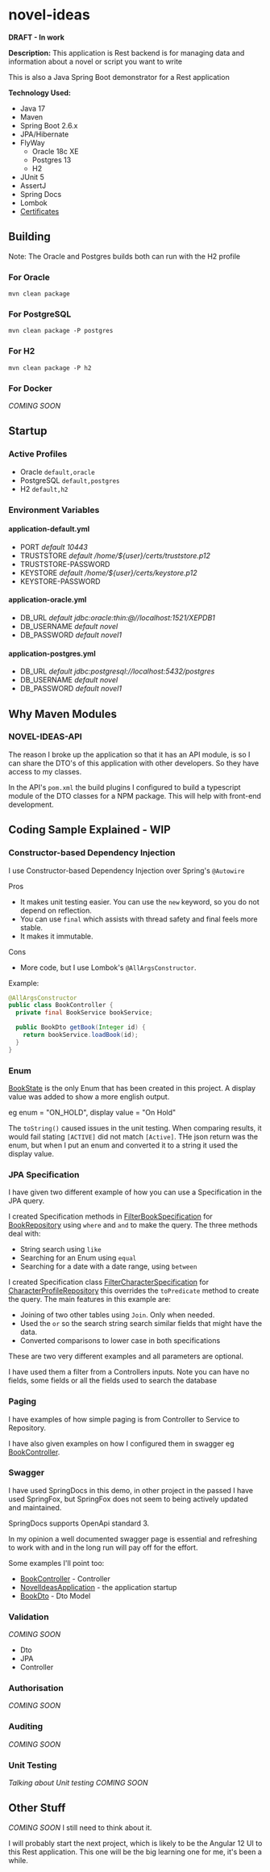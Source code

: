 # novel-ideas
**DRAFT - In work**

**Description:** This application is Rest backend is for managing data and information about a novel or script you want to write

This is also a Java Spring Boot demonstrator for a Rest application

**Technology Used:**
- Java 17
- Maven
- Spring Boot 2.6.x
- JPA/Hibernate
- FlyWay
  - Oracle 18c XE
  - Postgres 13
  - H2
- JUnit 5
- AssertJ
- Spring Docs
- Lombok
- [Certificates](CERTS.md)

## Building
Note: The Oracle and Postgres builds both can run with the H2 profile
### For Oracle
```
mvn clean package
```
### For PostgreSQL
```
mvn clean package -P postgres
```
### For H2
```
mvn clean package -P h2
```
### For Docker
_COMING SOON_

## Startup
### Active Profiles
* Oracle
`default,oracle`
* PostgreSQL
 `default,postgres`
* H2
`default,h2`

### Environment Variables
#### application-default.yml
- PORT _default 10443_
- TRUSTSTORE _default /home/${user}/certs/truststore.p12_
- TRUSTSTORE-PASSWORD
- KEYSTORE _default /home/${user}/certs/keystore.p12_
- KEYSTORE-PASSWORD

#### application-oracle.yml
- DB_URL _default jdbc:oracle:thin:@//localhost:1521/XEPDB1_
- DB_USERNAME _default novel_
- DB_PASSWORD _default novel1_

#### application-postgres.yml
- DB_URL _default jdbc:postgresql://localhost:5432/postgres_
- DB_USERNAME _default novel_
- DB_PASSWORD _default novel1_


## Why Maven Modules
### NOVEL-IDEAS-API
The reason I broke up the application so that it has an API module, is so I can share the DTO's
of this application with other developers. 
So they have access to my classes.

In the API's `pom.xml` the build plugins I configured to build a typescript module of the DTO classes for a NPM package.
This will help with front-end development.

## Coding Sample Explained - WIP
### Constructor-based Dependency Injection
I use Constructor-based Dependency Injection over Spring's `@Autowire`

Pros
- It makes unit testing easier. You can use the `new` keyword, so you do not depend on reflection.
- You can use `final` which assists with thread safety and final feels more stable. 
- It makes it immutable.

Cons
- More code, but I use Lombok's `@AllArgsConstructor`.

Example:
```java
@AllArgsConstructor
public class BookController {
  private final BookService bookService;

  public BookDto getBook(Integer id) {
    return bookService.loadBook(id);
  }
}
```

### Enum
[BookState](novel-ideas-api/src/main/java/com/klemmy/novelideas/api/BookState.java) is the only Enum that has been created in this project.
A display value was added to show a more english output. 

eg enum = "ON_HOLD", display value = "On Hold"

The `toString()` caused issues in the unit testing. When comparing results, it would fail stating `[ACTIVE]` did not match `[Active]`.
THe json return was the enum, but when I put an enum and converted it to a string it used the display value.  

### JPA Specification
I have given two different example of how you can use a Specification in the JPA query.

I created Specification methods in
[FilterBookSpecification](novel-ideas-jpa/src/main/java/com/klemmy/novelideas/jpa/specification/FilterBookSpecification.java) for
[BookRepository](novel-ideas-jpa/src/main/java/com/klemmy/novelideas/jpa/repository/BookRepository.java) using `where` and `and` to make the query. The three methods deal with:

- String search using `like`
- Searching for an Enum using `equal`
- Searching for a date with a date range, using `between`

I created Specification class 
[FilterCharacterSpecification](novel-ideas-jpa/src/main/java/com/klemmy/novelideas/jpa/specification/FilterCharacterSpecification.java) for
[CharacterProfileRepository](novel-ideas-jpa/src/main/java/com/klemmy/novelideas/jpa/repository/CharacterProfileRepository.java) this overrides the `toPredicate` method to create the query.
The main features in this example are:
- Joining of two other tables using `Join`. Only when needed.
- Used the `or` so the search string search similar fields that might have the data.
- Converted comparisons to lower case in both specifications

These are two very different examples and all parameters are optional.

I have used them a filter from a Controllers inputs. Note you can have no fields, some fields or all the fields used to search the database

### Paging
I have examples of how simple paging is from Controller to Service to Repository.

I have also given examples on how I configured them in swagger eg 
[BookController](novel-ideas-rest/src/main/java/com/klemmy/novelideas/controller/BookController.java).

### Swagger
I have used SpringDocs in this demo, in other project in the passed I have used SpringFox, but SpringFox does not seem to being actively updated and maintained.

SpringDocs supports OpenApi standard 3. 

In my opinion a well documented swagger page is essential and refreshing to work with and in the long run will pay off for the effort.

Some examples I'll point too:
- [BookController](novel-ideas-rest/src/main/java/com/klemmy/novelideas/controller/BookController.java) - Controller
- [NovelIdeasApplication](novel-ideas-rest/src/main/java/com/klemmy/novelideas/NovelIdeasApplication.java) - the application startup
- [BookDto](novel-ideas-api/src/main/java/com/klemmy/novelideas/api/BookDto.java) - Dto Model

### Validation
_COMING SOON_
- Dto
- JPA
- Controller

### Authorisation
_COMING SOON_

### Auditing
_COMING SOON_

### Unit Testing
_Talking about Unit testing COMING SOON_

## Other Stuff
_COMING SOON_ I still need to think about it.

I will probably start the next project, which is likely to be the Angular 12 UI to this Rest application. This one will be the big learning one for me, it's been a while.

